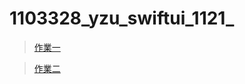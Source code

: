 ﻿# 1103328_yzu_swiftui_1121_

> [作業一](https://github.com/TamTang222/1103328_yzu_swiftui_1121_/blob/main/Hw%231/Hw1.md)

> [作業二](https://github.com/TamTang222/1103328_yzu_swiftui_1121_/blob/main/Hw%232/Hw2.md)
